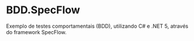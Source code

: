 # BDD.SpecFlow
Exemplo de testes comportamentais (BDD), utilizando C# e .NET 5, através do framework SpecFlow.
